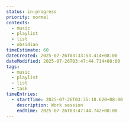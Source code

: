 ```yaml
---
status: in-progress
priority: normal
contexts:
  - music
  - playlist
  - list
  - obsidian
timeEstimate: 60
dateCreated: 2025-07-26T03:33:53.414+08:00
dateModified: 2025-07-26T03:47:44.714+08:00
tags:
  - music
  - playlist
  - list
  - task
timeEntries:
  - startTime: 2025-07-26T03:35:10.620+08:00
    description: Work session
    endTime: 2025-07-26T03:47:44.742+08:00
---
```



